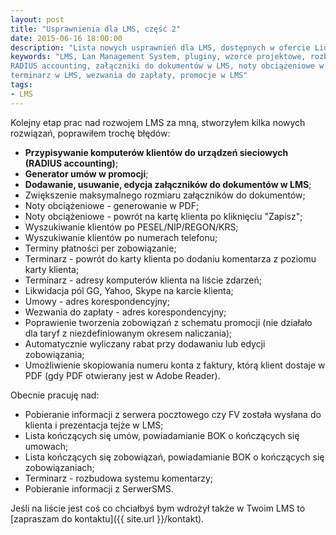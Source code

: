 ```yaml
---
layout: post
title: "Usprawnienia dla LMS, część 2"
date: 2015-06-16 18:00:00
description: "Lista nowych usprawnień dla LMS, dostępnych w ofercie LionNet, część 2"
keywords: "LMS, Lan Management System, pluginy, wzorce projektowe, rozbudowa LMS,
RADIUS accounting, załączniki do dokumentów w LMS, noty obciążeniowe w LMS, 
terminarz w LMS, wezwania do zapłaty, promocje w LMS"
tags:
- LMS
---
```


Kolejny etap prac nad rozwojem LMS za mną, stworzyłem kilka nowych rozwiązań, poprawiłem
trochę błędów:

 * **Przypisywanie komputerów klientów do urządzeń sieciowych (RADIUS accounting)**;
 * **Generator umów w promocji**;
 * **Dodawanie, usuwanie, edycja załączników do dokumentów w LMS**;
 * Zwiększenie maksymalnego rozmiaru załączników do dokumentów;
 * Noty obciążeniowe - generowanie w PDF;
 * Noty obciążeniowe - powrót na kartę klienta po kliknięciu "Zapisz";
 * Wyszukiwanie klientów po PESEL/NIP/REGON/KRS;
 * Wyszukiwanie klientów po numerach telefonu;
 * Terminy płatności per zobowiązanie;
 * Terminarz - powrót do karty klienta po dodaniu komentarza z poziomu karty klienta;
 * Terminarz - adresy komputerów klienta na liście zdarzeń;
 * Likwidacja pól GG, Yahoo, Skype na karcie klienta;
 * Umowy - adres korespondencyjny;
 * Wezwania do zapłaty - adres korespondencyjny;
 * Poprawienie tworzenia zobowiązań z schematu promocji (nie działało dla taryf z niezdefiniowanym okresem naliczania);
 * Automatycznie wyliczany rabat przy dodawaniu lub edycji zobowiązania;
 * Umożliwienie skopiowania numeru konta z faktury, którą klient dostaje w PDF (gdy PDF otwierany jest w Adobe Reader).


Obecnie pracuję nad:

 * Pobieranie informacji z serwera pocztowego czy FV została wysłana do klienta i prezentacja tejże w LMS;
 * Lista kończących się umów, powiadamianie BOK o kończących się umowach;
 * Lista kończących się zobowiązań, powiadamianie BOK o kończących się zobowiązaniach;
 * Terminarz - rozbudowa systemu komentarzy;
 * Pobieranie informacji z SerwerSMS.


Jeśli na liście jest coś co chciałbyś bym wdrożył także w Twoim LMS to [zapraszam do kontaktu]({{ site.url }}/kontakt).